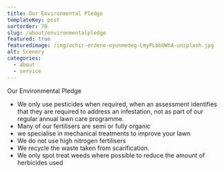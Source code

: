 ```yaml
---
title: Our Environmental Pledge
templateKey: post
sortorder: 70
slug: /about/environmentalpledge
featured: true
featuredimage: /img/ochir-erdene-oyunmedeg-LmyPLbbUWhA-unsplash.jpg
alt: Scenery
categories:
  - about
  - service
---
```

Our Environmental Pledge

- We only use pesticides when required, when an assessment identifies that they are required to address an infestation, not as part of our regular annual lawn care programme.
- Many of our fertilisers are semi or fully organic
- we specialise in mechanical treatments to improve your lawn
- We do not use high nitrogen fertilisers
- We recycle the waste taken from scarification.
- We only spot treat weeds where possible to reduce the amount of herbicides used